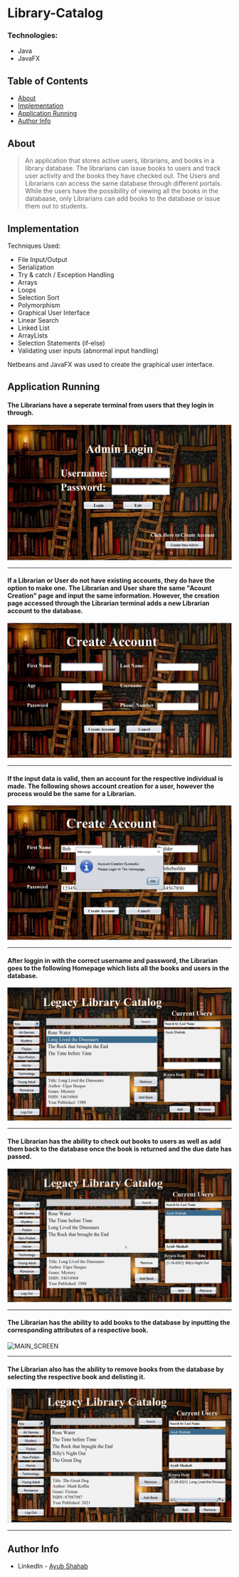 # Library-Catalog

### Technologies:

- Java
- JavaFX

## Table of Contents

- [About](#about)
- [Implementation](#implementation)
- [Application Running](#application-running)
- [Author Info](#author-info)

## About

> An application that stores active users, librarians, and books in a library database. The librarians can issue books to users and track user activity and the books they have checked out. The Users and Librarians can access the same database through different portals. While the users have the possibility of viewing all the books in the databaase, only Librarians can add books to the database or issue them out to students. 

## Implementation

Techniques Used:
- File Input/Output
- Serialization
- Try & catch / Exception Handling
- Arrays
- Loops
- Selection Sort
- Polymorphism
- Graphical User Interface
- Linear Search
- Linked List
- ArrayLists
- Selection Statements (if-else)
- Validating user inputs (abnormal input handling)

Netbeans and JavaFX was used to create the graphical user interface.

## Application Running

#### The Librarians have a seperate terminal from users that they login in through.
![MAIN_SCREEN](README-images/adminLogin.jpg)

---

#### If a Librarian or User do not have existing accounts, they do have the option to make one. The Librarian and User share the same "Acount Creation" page and input the same information. However, the creation page accessed through the Librarian terminal adds a new Librarian account to the database.
![MAIN_SCREEN](README-images/createAdminUserAccount.jpg)

---

#### If the input data is valid, then an account for the respective individual is made. The following shows account creation for a user, however the process would be the same for a Librarian.
![MAIN_SCREEN](README-images/addUserAccount.jpg)

---

#### After loggin in with the correct username and password, the Librarian goes to the following Homepage which lists all the books and users in the database.
![MAIN_SCREEN](README-images/librarianHomepage.jpg)

---

#### The Librarian has the ability to check out books to users as well as add them back to the database once the book is returned and the due date has passed.
![MAIN_SCREEN](README-images/librarianAddRemoveBooks2.gif)

---

#### The Librarian has the ability to add books to the database by inputting the corresponding attributes of a respective book.
![MAIN_SCREEN](README-images/addBook.gif)

---

#### The Librarian also has the ability to remove books from the database by selecting the respective book and delisting it.
![MAIN_SCREEN](README-images/removeLibraryBook.gif)

---
## Author Info

* LinkedIn - [Ayub Shahab](https://www.linkedin.com/in/ayub-shahab-98b950202/)
